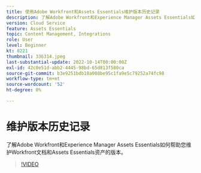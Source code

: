 ```yaml
---
title: 使用Adobe Workfront和Assets Essentials维护版本历史记录
description: 了解Adobe Workfront和Experience Manager Assets Essentials如何帮助您维护Workfront文档和Assets Essentials资产的版本。
version: Cloud Service
feature: Assets Essentials
topic: Content Management, Integrations
role: User
level: Beginner
kt: 8221
thumbnail: 336314.jpeg
last-substantial-update: 2022-10-14T00:00:00Z
exl-id: 42c0e51d-abb2-4445-98bd-65d813f580ca
source-git-commit: b3e9251bdb18a008be95c1fa9e5c79252a74fc98
workflow-type: tm+mt
source-wordcount: '52'
ht-degree: 0%

---
```


# 维护版本历史记录

了解Adobe Workfront和Experience Manager Assets Essentials如何帮助您维护Workfront文档和Assets Essentials资产的版本。

>[!VIDEO](https://video.tv.adobe.com/v/336314?quality=12&learn=on)
